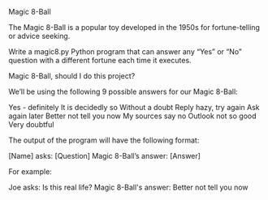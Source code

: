 Magic 8-Ball

The Magic 8-Ball is a popular toy developed in the 1950s for fortune-telling or advice seeking.

Write a magic8.py Python program that can answer any “Yes” or “No” question with a different fortune each time it executes.

Magic 8-Ball, should I do this project?

We’ll be using the following 9 possible answers for our Magic 8-Ball:

Yes - definitely
It is decidedly so
Without a doubt
Reply hazy, try again
Ask again later
Better not tell you now
My sources say no
Outlook not so good
Very doubtful

The output of the program will have the following format:

[Name] asks: [Question]
Magic 8-Ball’s answer: [Answer]

For example:

Joe asks: Is this real life?
Magic 8-Ball's answer: Better not tell you now
